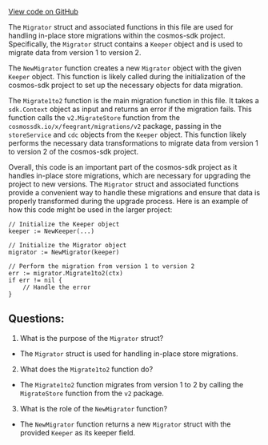 [View code on GitHub](https://github.com/cosmos/cosmos-sdk.git/x/feegrant/keeper/migrations.go)

The `Migrator` struct and associated functions in this file are used for handling in-place store migrations within the cosmos-sdk project. Specifically, the `Migrator` struct contains a `Keeper` object and is used to migrate data from version 1 to version 2.

The `NewMigrator` function creates a new `Migrator` object with the given `Keeper` object. This function is likely called during the initialization of the cosmos-sdk project to set up the necessary objects for data migration.

The `Migrate1to2` function is the main migration function in this file. It takes a `sdk.Context` object as input and returns an error if the migration fails. This function calls the `v2.MigrateStore` function from the `cosmossdk.io/x/feegrant/migrations/v2` package, passing in the `storeService` and `cdc` objects from the `Keeper` object. This function likely performs the necessary data transformations to migrate data from version 1 to version 2 of the cosmos-sdk project.

Overall, this code is an important part of the cosmos-sdk project as it handles in-place store migrations, which are necessary for upgrading the project to new versions. The `Migrator` struct and associated functions provide a convenient way to handle these migrations and ensure that data is properly transformed during the upgrade process. Here is an example of how this code might be used in the larger project:

```
// Initialize the Keeper object
keeper := NewKeeper(...)

// Initialize the Migrator object
migrator := NewMigrator(keeper)

// Perform the migration from version 1 to version 2
err := migrator.Migrate1to2(ctx)
if err != nil {
    // Handle the error
}
```
## Questions: 
 1. What is the purpose of the `Migrator` struct?
- The `Migrator` struct is used for handling in-place store migrations.

2. What does the `Migrate1to2` function do?
- The `Migrate1to2` function migrates from version 1 to 2 by calling the `MigrateStore` function from the `v2` package.

3. What is the role of the `NewMigrator` function?
- The `NewMigrator` function returns a new `Migrator` struct with the provided `Keeper` as its keeper field.